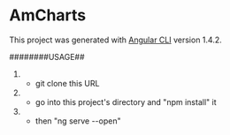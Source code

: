 # AmCharts

This project was generated with [Angular CLI](https://github.com/angular/angular-cli) version 1.4.2.

########USAGE##
1) - git clone this URL

2) - go into this project's directory and "npm install" it

3) - then  "ng serve --open"
